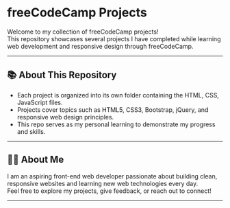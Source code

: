 # freeCodeCamp Projects 

Welcome to my collection of freeCodeCamp projects!  
This repository showcases several projects I have completed while learning web development and responsive design through freeCodeCamp.

---

## 📚 About This Repository

- Each project is organized into its own folder containing the HTML, CSS, JavaScript files.
- Projects cover topics such as HTML5, CSS3, Bootstrap, jQuery, and responsive web design principles.
- This repo serves as my personal learning to demonstrate my progress and skills.

---

## 👨‍💻 About Me

I am an aspiring front-end web developer passionate about building clean, responsive websites and learning new web technologies every day.  
Feel free to explore my projects, give feedback, or reach out to connect!

---

